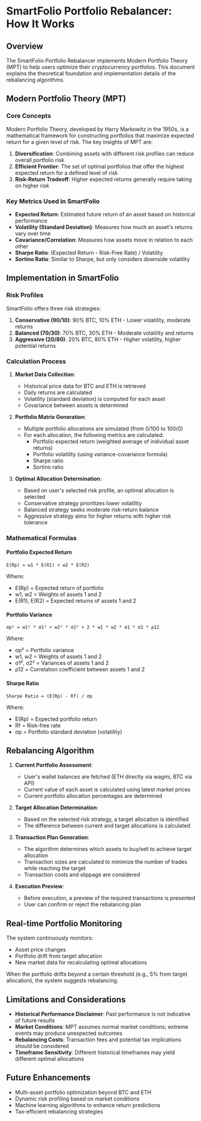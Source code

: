 # SmartFolio Portfolio Rebalancer: How It Works

## Overview

The SmartFolio Portfolio Rebalancer implements Modern Portfolio Theory (MPT) to help users optimize their cryptocurrency portfolios. This document explains the theoretical foundation and implementation details of the rebalancing algorithms.

## Modern Portfolio Theory (MPT)

### Core Concepts

Modern Portfolio Theory, developed by Harry Markowitz in the 1950s, is a mathematical framework for constructing portfolios that maximize expected return for a given level of risk. The key insights of MPT are:

1. **Diversification**: Combining assets with different risk profiles can reduce overall portfolio risk
2. **Efficient Frontier**: The set of optimal portfolios that offer the highest expected return for a defined level of risk
3. **Risk-Return Tradeoff**: Higher expected returns generally require taking on higher risk

### Key Metrics Used in SmartFolio

- **Expected Return**: Estimated future return of an asset based on historical performance
- **Volatility (Standard Deviation)**: Measures how much an asset's returns vary over time
- **Covariance/Correlation**: Measures how assets move in relation to each other
- **Sharpe Ratio**: (Expected Return - Risk-Free Rate) / Volatility
- **Sortino Ratio**: Similar to Sharpe, but only considers downside volatility

## Implementation in SmartFolio

### Risk Profiles

SmartFolio offers three risk strategies:

1. **Conservative (90/10)**: 90% BTC, 10% ETH - Lower volatility, moderate returns
2. **Balanced (70/30)**: 70% BTC, 30% ETH - Moderate volatility and returns
3. **Aggressive (20/80)**: 20% BTC, 80% ETH - Higher volatility, higher potential returns

### Calculation Process

1. **Market Data Collection**:
   - Historical price data for BTC and ETH is retrieved
   - Daily returns are calculated
   - Volatility (standard deviation) is computed for each asset
   - Covariance between assets is determined

2. **Portfolio Matrix Generation**:
   - Multiple portfolio allocations are simulated (from 0/100 to 100/0)
   - For each allocation, the following metrics are calculated:
     - Portfolio expected return (weighted average of individual asset returns)
     - Portfolio volatility (using variance-covariance formula)
     - Sharpe ratio
     - Sortino ratio

3. **Optimal Allocation Determination**:
   - Based on user's selected risk profile, an optimal allocation is selected
   - Conservative strategy prioritizes lower volatility
   - Balanced strategy seeks moderate risk-return balance
   - Aggressive strategy aims for higher returns with higher risk tolerance

### Mathematical Formulas

#### Portfolio Expected Return
```
E(Rp) = w1 * E(R1) + w2 * E(R2)
```
Where:
- E(Rp) = Expected return of portfolio
- w1, w2 = Weights of assets 1 and 2
- E(R1), E(R2) = Expected returns of assets 1 and 2

#### Portfolio Variance
```
σp² = w1² * σ1² + w2² * σ2² + 2 * w1 * w2 * σ1 * σ2 * ρ12
```
Where:
- σp² = Portfolio variance
- w1, w2 = Weights of assets 1 and 2
- σ1², σ2² = Variances of assets 1 and 2
- ρ12 = Correlation coefficient between assets 1 and 2

#### Sharpe Ratio
```
Sharpe Ratio = (E(Rp) - Rf) / σp
```
Where:
- E(Rp) = Expected portfolio return
- Rf = Risk-free rate
- σp = Portfolio standard deviation (volatility)

## Rebalancing Algorithm

1. **Current Portfolio Assessment**:
   - User's wallet balances are fetched (ETH directly via wagmi, BTC via API)
   - Current value of each asset is calculated using latest market prices
   - Current portfolio allocation percentages are determined

2. **Target Allocation Determination**:
   - Based on the selected risk strategy, a target allocation is identified
   - The difference between current and target allocations is calculated

3. **Transaction Plan Generation**:
   - The algorithm determines which assets to buy/sell to achieve target allocation
   - Transaction sizes are calculated to minimize the number of trades while reaching the target
   - Transaction costs and slippage are considered

4. **Execution Preview**:
   - Before execution, a preview of the required transactions is presented
   - User can confirm or reject the rebalancing plan

## Real-time Portfolio Monitoring

The system continuously monitors:
- Asset price changes
- Portfolio drift from target allocation
- New market data for recalculating optimal allocations

When the portfolio drifts beyond a certain threshold (e.g., 5% from target allocation), the system suggests rebalancing.

## Limitations and Considerations

- **Historical Performance Disclaimer**: Past performance is not indicative of future results
- **Market Conditions**: MPT assumes normal market conditions; extreme events may produce unexpected outcomes
- **Rebalancing Costs**: Transaction fees and potential tax implications should be considered
- **Timeframe Sensitivity**: Different historical timeframes may yield different optimal allocations

## Future Enhancements

- Multi-asset portfolio optimization beyond BTC and ETH
- Dynamic risk profiling based on market conditions
- Machine learning algorithms to enhance return predictions
- Tax-efficient rebalancing strategies 